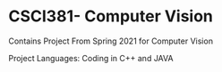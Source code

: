 # CSCI381- Computer Vision 

Contains Project From Spring 2021 for Computer Vision  <p>
Project Languages: Coding in C++ and JAVA
